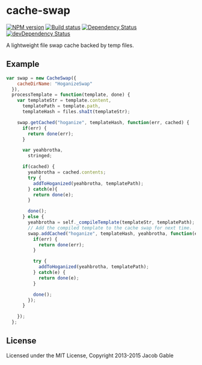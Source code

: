 # cache-swap

[![NPM version](http://img.shields.io/npm/v/cache-swap.svg)](https://www.npmjs.com/package/cache-swap)
[![Build status](https://ci.appveyor.com/api/projects/status/98uvrob6ogl7noey?svg=true)](https://ci.appveyor.com/project/ShinnosukeWatanabe/cache-swap)
[![Dependency Status](https://img.shields.io/david/jgable/cache-swap.svg?label=deps)](https://david-dm.org/jgable/cache-swap)
[![devDependency Status](https://img.shields.io/david/dev/jgable/cache-swap.svg?label=devDeps)](https://david-dm.org/jgable/cache-swap#info=devDependencies)

A lightweight file swap cache backed by temp files.

## Example

```javascript
var swap = new CacheSwap({
    cacheDirName: "HoganizeSwap"
  }),
  processTemplate = function(template, done) {
    var templateStr = template.content,
      templatePath = template.path,
      templateHash = files.shaIt(templateStr);

    swap.getCached("hoganize", templateHash, function(err, cached) {
      if(err) {
        return done(err);
      }

      var yeahbrotha,
        stringed;

      if(cached) {
        yeahbrotha = cached.contents;
        try {
          addToHoganized(yeahbrotha, templatePath);
        } catch(e){
          return done(e);
        }

        done();
      } else {
        yeahbrotha = self._compileTemplate(templateStr, templatePath);
        // Add the compiled template to the cache swap for next time.
        swap.addCached("hoganize", templateHash, yeahbrotha, function(err) {
          if(err) {
            return done(err);
          }

          try {
            addToHoganized(yeahbrotha, templatePath);
          } catch(e) {
            return done(e);
          }

          done();
        });
      }

    });
  };
```

## License

Licensed under the MIT License, Copyright 2013-2015 Jacob Gable
